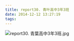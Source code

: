 ```yaml
---
title: report30. 青叶高中3年3班
date: 2014-12-12 13:27:19
tags:
---
```

![report30. 青葉高中3年3班.jpg](https://i.loli.net/2018/03/23/5ab4b2d8b58b2.jpg)
